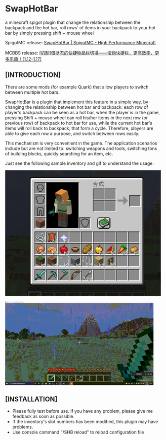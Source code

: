 # SwapHotBar
a minecraft spigot plugin that change the relationship between the backpack and the hot bar, roll rows' of items in your backpack to your hot bar by simply pressing shift + mouse wheel

SpigotMC release: [SwapHotBar | SpigotMC - High Performance Minecraft](https://www.spigotmc.org/resources/swaphotbar.94333/)

MCBBS release: [\[机制\]蛋挞君的快捷物品栏切换——滚动快捷栏，更高效率，更多乐趣！[1.12-1.17]](https://www.mcbbs.net/thread-1215585-1-1.html)

## [INTRODUCTION]

There are some mods (for example Quark) that allow players to switch between multiple hot bars.

SwapHotBar is a plugin that implement this feature in a simple way, by changing the relationship between hot bar and backpack: each row of player's backpack can be seen as a hot bar, when the player is in the game, pressing Shift + mouse wheel can roll his/her items in the next row (or previous row) of backpack to hot bar for use, while the current hot bar's items will roll back to backpack, that form a cycle. Therefore, players are able to give each row a purpose, and switch between rows easily.

This mechanism is very convenient in the game. The application scenarios include but are not limited to: switching weapons and tools, switching tons of building blocks, quickly searching for an item, etc.

Just see the following sample inventory and gif to understand the usage:

![IMG](/screenshots/screenshot0.png)



![IMG](./screenshots/exampleusage.gif)

## [INSTALLATION]

- Please fully test before use. If you have any problem, please give me feedback as soon as possible.
- If the inventory's slot numbers has been modified, this plugin may have problems.
- Use console command "/SHB reload" to reload configuration file

